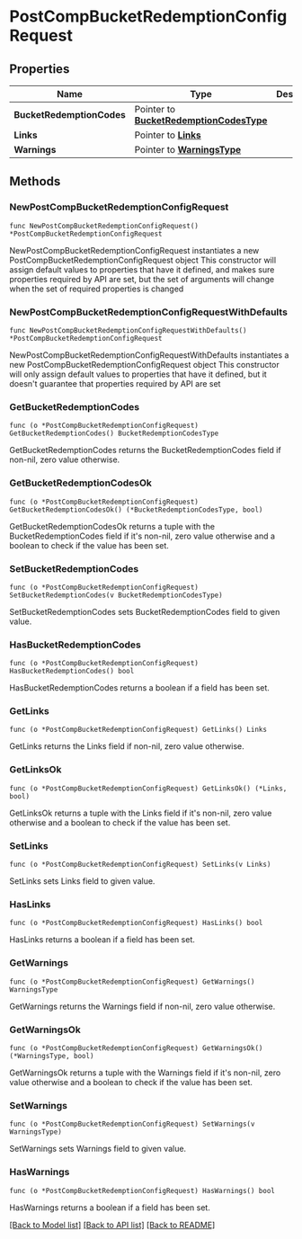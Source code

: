 # PostCompBucketRedemptionConfigRequest

## Properties

Name | Type | Description | Notes
------------ | ------------- | ------------- | -------------
**BucketRedemptionCodes** | Pointer to [**BucketRedemptionCodesType**](BucketRedemptionCodesType.md) |  | [optional] 
**Links** | Pointer to [**Links**](Links.md) |  | [optional] 
**Warnings** | Pointer to [**WarningsType**](WarningsType.md) |  | [optional] 

## Methods

### NewPostCompBucketRedemptionConfigRequest

`func NewPostCompBucketRedemptionConfigRequest() *PostCompBucketRedemptionConfigRequest`

NewPostCompBucketRedemptionConfigRequest instantiates a new PostCompBucketRedemptionConfigRequest object
This constructor will assign default values to properties that have it defined,
and makes sure properties required by API are set, but the set of arguments
will change when the set of required properties is changed

### NewPostCompBucketRedemptionConfigRequestWithDefaults

`func NewPostCompBucketRedemptionConfigRequestWithDefaults() *PostCompBucketRedemptionConfigRequest`

NewPostCompBucketRedemptionConfigRequestWithDefaults instantiates a new PostCompBucketRedemptionConfigRequest object
This constructor will only assign default values to properties that have it defined,
but it doesn't guarantee that properties required by API are set

### GetBucketRedemptionCodes

`func (o *PostCompBucketRedemptionConfigRequest) GetBucketRedemptionCodes() BucketRedemptionCodesType`

GetBucketRedemptionCodes returns the BucketRedemptionCodes field if non-nil, zero value otherwise.

### GetBucketRedemptionCodesOk

`func (o *PostCompBucketRedemptionConfigRequest) GetBucketRedemptionCodesOk() (*BucketRedemptionCodesType, bool)`

GetBucketRedemptionCodesOk returns a tuple with the BucketRedemptionCodes field if it's non-nil, zero value otherwise
and a boolean to check if the value has been set.

### SetBucketRedemptionCodes

`func (o *PostCompBucketRedemptionConfigRequest) SetBucketRedemptionCodes(v BucketRedemptionCodesType)`

SetBucketRedemptionCodes sets BucketRedemptionCodes field to given value.

### HasBucketRedemptionCodes

`func (o *PostCompBucketRedemptionConfigRequest) HasBucketRedemptionCodes() bool`

HasBucketRedemptionCodes returns a boolean if a field has been set.

### GetLinks

`func (o *PostCompBucketRedemptionConfigRequest) GetLinks() Links`

GetLinks returns the Links field if non-nil, zero value otherwise.

### GetLinksOk

`func (o *PostCompBucketRedemptionConfigRequest) GetLinksOk() (*Links, bool)`

GetLinksOk returns a tuple with the Links field if it's non-nil, zero value otherwise
and a boolean to check if the value has been set.

### SetLinks

`func (o *PostCompBucketRedemptionConfigRequest) SetLinks(v Links)`

SetLinks sets Links field to given value.

### HasLinks

`func (o *PostCompBucketRedemptionConfigRequest) HasLinks() bool`

HasLinks returns a boolean if a field has been set.

### GetWarnings

`func (o *PostCompBucketRedemptionConfigRequest) GetWarnings() WarningsType`

GetWarnings returns the Warnings field if non-nil, zero value otherwise.

### GetWarningsOk

`func (o *PostCompBucketRedemptionConfigRequest) GetWarningsOk() (*WarningsType, bool)`

GetWarningsOk returns a tuple with the Warnings field if it's non-nil, zero value otherwise
and a boolean to check if the value has been set.

### SetWarnings

`func (o *PostCompBucketRedemptionConfigRequest) SetWarnings(v WarningsType)`

SetWarnings sets Warnings field to given value.

### HasWarnings

`func (o *PostCompBucketRedemptionConfigRequest) HasWarnings() bool`

HasWarnings returns a boolean if a field has been set.


[[Back to Model list]](../README.md#documentation-for-models) [[Back to API list]](../README.md#documentation-for-api-endpoints) [[Back to README]](../README.md)


